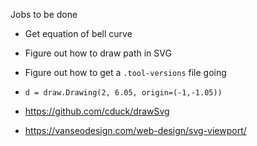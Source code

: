 Jobs to be done
* Get equation of bell curve
* Figure out how to draw path in SVG
* Figure out how to get a `.tool-versions` file going



* `d = draw.Drawing(2, 6.05, origin=(-1,-1.05))`
* https://github.com/cduck/drawSvg
* https://vanseodesign.com/web-design/svg-viewport/

